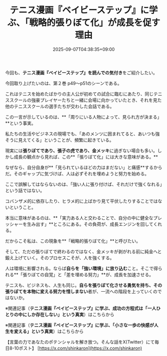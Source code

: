 ﻿---
title: "テニス漫画『ベイビーステップ』に学ぶ、「戦略的張りぼて化」が成長を促す理由"
date: 2025-09-07T04:38:35+09:00
draft: false
---

今回も、**テニス漫画『ベイビーステップ』を読んでの気付き**をご紹介したい。

今回取り上げたいのは、第２巻 p49～p51のシーンである。

これはテニスを始めたばかりの主人公が初めての試合に臨むにあたり、同じテニススクールの強豪プレイヤーたちと一緒に会場に向かっていたとき、それを見た他のテニススクールの選手たちが交わした会話である。

この一言が示しているのは、**「周りにいる人物によって、見られ方が決まる」**という事実。

私たちの生活やビジネスの現場でも、「あのメンツに囲まれてると、あいつも強そうに見えてくる」ということが、頻繁に起きている。

現実には**張りぼてであり、張子の虎であり、金メッキ**に過ぎない場合も多い。しかし成長の観点から見れば、この**「張りぼて化」には大きな意味がある。**

なぜなら、自分自身が**「見られているほどの力はまだない」と痛感**するからだ。そのギャップに気づけば、人は必ずそれを埋めようと努力を始める。

ここで誤解してはならないのは、「強い人に張り付けば、それだけで強くなれる」という話ではない。

コバンザメ的に依存したり、ヒラメ的に上ばかり見て平伏したりすることではないということ。

本当に意味があるのは、**「実力ある人と交わることで、自分の中に健全なプレッシャーを生み出す」**ところにある。その負荷が、成長エンジンを回してくれる。

だからこそ私は、この現象を**「戦略的張りぼて化」**と呼びたい。

そして、ただの張りぼてで終わるのではなく、金メッキが剥がれる前に純金へと鍛え上げていく。そのプロセスこそが、人を強くする。

人は環境に影響される。ならば**自らを「強い環境」に放り込む**こと。そこで得られる**「張りぼての自覚」と「差を埋める努力」**が、成長を加速させる。

テニスも、ビジネスも、人生も同じ。**自らを張りぼて化させる勇気を持ち、その張りぼてを本物に変える努力を惜しまない**者が、一流への階段を上っていくのではないか。


※関連記事（**テニス漫画『ベイビーステップ』に学ぶ、成功の方程式は「一人ひとりの中にしか存在しない」という真実**）はこちらから

※関連記事（**テニス漫画『ベイビーステップ』に学ぶ、「小さな一歩の快感が人生を変える」という真実**）はこちらから

【言葉の力であなたのポテンシャルを解き放つ。そんな話をX(Twitter）にて毎日8-10ポスト】
[https://x.com/shinkaron](https://x.com/shinkaron)